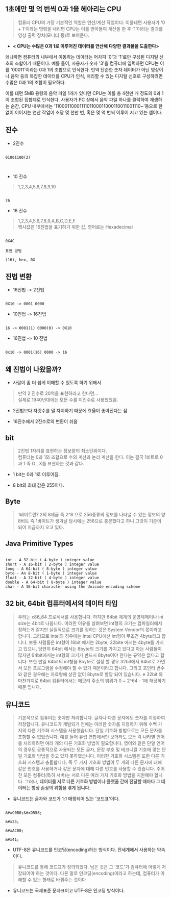 ## 1초에만 몇 억 번씩 0과 1을 헤아리는 CPU

> 컴퓨터 CPU의 가장 기본적인 역할은 연산/계산 작업이다. 이를테면 사용자가 '0 + 1'이라는 명령을 내리면 CPU는 이를 받아들여 계산을 한 후 '1'이라는 결과를 영상 출력 장치(모니터 등)로 보여준다.

- **< CPU는 수많은 0과 1로 이루어진 데이터를 연산해 다양한 결과물을 도출한다>**

왜냐하면 컴퓨터의 내부에서 이동하는 데이터는 어차피 '0'과 '1'로만 구성된 디지털 신호의 조합이기 때문이다. 
예를 들어, 사용자가 숫자 '3'을 컴퓨터에 입력하면 CPU는 이를 '00011'이라는 0과 1의 조합으로 인식한다. 
만약 단순한 숫자 데이터가 아닌 영상이나 음악 등의 복잡한 데이터를 CPU가 인식, 처리할 수 있는 디지털 신호로 구성하려면 
수많은 0과 1의 조합이 필요하다.    

이를 테면 5MB 용량의 음악 파일 1개가 있다면 CPU는 이를 총 4천만 개 정도의 0과 1이 조합된 집합체로 인식한다. 
사용자가 PC 상에서 음악 파일 하나를 클릭하여 재생하는 순간, 
CPU 내부에서는 '1100011000111101100011000110011001110~'등으로 한없이 이어지는 연산 작업이 초당 몇 천만 번, 
혹은 몇 억 번씩 이루어 지고 있는 셈이다.

## 진수 

- 2진수 

```text

01001100(2)



```

- 10 진수

> 1,2,3,4,5,6,7,8,9,10

```text

76

```

- 16 진수 

> 1,2,3,4,5,6,7,8,9,A,B,C,D,E,F  
> 헥사값은 16진법을 표기하기 위한 값, 영어로는 Hexadecimal

```text

0X4C

표현 방법 

(16), hex, 0X

```

## 진법 변환 

- 16진법 -> 2진법 

```text

0X10 -> 0001 0000 

```

- 10진법 -> 16진법 

```text

16 -> 0001(1) 0000(0) -> 0X10

```

- 16진법 -> 10 진법 

```text

0x10 -> 0001(16) 0000 -> 16

```

## 왜 진법이 나왔을까? 

- 사람이 좀 더 쉽게 이해할 수 있도록 하기 위해서 

> 만약 2 진수로 20억을 표현하라고 한다면...   
>   실제로 1940년대에는 모든 수를 이진수로 사용했었음. 

- 2진법보다 자릿수를 덜 차지하기 때문에 효율이 좋아진다는 점

- 16진수에서 2진수로의 변환이 쉬움

## bit 

> 2진법 1자리를 표현하는 정보량의 최소단위이다.  
> 컴퓨터는 0과 1의 조합으로 수의 계산과 논리 계산을 한다. 이는 결국 1비트로 0과 1 즉 O , X를 표현하는 것과 같다.

- 1 bit는 0과 1로 이루어짐. 

- 8 bit의 최대 값은 255이다. 

## Byte 

>  1바이트란? 2의 8제곱 즉  2^8 으로 256종류의 정보를 나타낼 수 있는 정보의 양    
>  8비트 즉 1바이트가 생겨날 당시에는 256으로 충분했다고 하니 그것이 기준이 되어 지금까지 오고 있다. 

## Java Primitive Types 

```text

int - A 32-bit ( 4-byte ) integer value
short - A 16-bit ( 2-byte ) integer value
long - A 64-bit ( 8-byte ) integer value
byte - An 8-bit ( 1-byte ) integer value
float - A 32-bit ( 4-byte ) integer value
double - A 64-bit ( 8-byte ) integer value
char - A 16-bit character using the Unicode encoding scheme

```

## 32 bit, 64bit 컴퓨터에서의 데이터 타입

> 우리는 x86_64 프로세서를 사용합니다. 하지만 64bit 체계의 운영체제이나 int size는 4bit로 나옵니다.
이러한 이유를 살펴보면 int형의 크기는 컴파일러에서 정하는거 같지만 실질적으로 크기를 정하는 것은 System Vendor의 몫이라고 합니다.
그러므로 Intel의 경우에는 Intel CPU에선 int형이 무조건 4byte라고 합니다.
보통 사람들은 int형이 16bit 에서는 2byte, 32bite 에서는 4byte를 가지고 있으니,
당연히 64bit 에서는 8byte의 크기를 가지고 있다고 아는 사람들이 많지만 64bit에서는 int형의 크기가 반드시 8byte여야 한다는 규약은 없다고 합니다.
또한 만일 64bit의 int형을 8byte로 설정 할 경우 32bit에서 64bit로 가면서 모든 프로그램을 수정해야 할 수 있기 때문이라고 합니다.
그리고 포인터 변수와 같은 경우에는 자료형에 상관 없이 8byte로 할당 되어 있습니다.
※ 32bit 와 마찬가지로 64bit 컴퓨터에서는 메모리 주소의 범위가 0 ~ 2^64 - 1에 해당하기 때문 입니다.

## 유니코드 

> 기본적으로 컴퓨터는 숫자만 처리합니다. 글자나 다른 문자에도 숫자를 지정하여 저장합니다. 
> 유니코드가 개발되기 전에는 이러한 숫자를 지정하기 위해 수백 가지의 다른 기호화 시스템을 사용했습니다. 
> 단일 기호화 방법으로는 모든 문자를 포함할 수 없었습니다. 
> 예를 들어 유럽 연합에서만 보더라도 모든 각 나라별 언어를 처리하려면 여러 개의 다른 기호화 방법이 필요합니다. 
> 영어와 같은 단일 언어의 경우도 공통적으로 사용되는 모든 글자, 문장 부호 및 테크니컬 기호에 맞는 단일 기호화 
> 방법을 갖고 있지 못하였습니다. 
> 이러한 기호화 시스템은 또한 다른 기호화 시스템과 충돌합니다. 
> 즉 두 가지 기호화 방법이 두 개의 다른 문자에 대해 같은 번호를 사용하거나 같은 문자에 대해 다른 번호를 사용할 수 있습니다. 
> 주어진 모든 컴퓨터(특히 서버)는 서로 다른 여러 가지 기호화 방법을 지원해야 합니다. 
> 그러나, **데이터를 서로 다른 기호화 방법이나 플랫폼 간에 전달할 때마다 그 데이터는 항상 손상의 위험을 겪게 됩니다.**

- 유니코드는 글자와 코드가 1:1 매핑되어 있는 ‘코드표'이다.

```text

&#xC0B0;&#xD558;

&#x25;

&#xAC00;

&#x41;

```

- UTF-8은 유니코드를 인코딩(encoding)하는 방식이다. 전세계에서 사용하는 약속이다.

> 유니코드를 통해 코드표가 정의되었다. 남은 것은 그 ‘코드'가 컴퓨터에 어떻게 저장되어야 하는 것이다. 
> 다른 말로 인코딩(encoding)이라고 하는데, 컴퓨터가 이해할 수 있는 형태로 바꿔주는 것이다

- 유니코드는 국제표준 문자표이고 UTF-8은 인코딩 방식이다. 